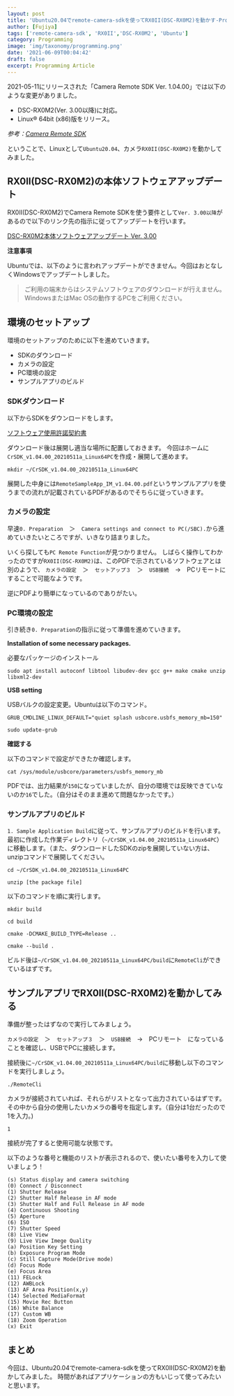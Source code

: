 ```yaml
---
layout: post
title: 'Ubuntu20.04でremote-camera-sdkを使ってRX0II(DSC-RX0M2)を動かす-Programming'
author: [Fujiya]
tags: ['remote-camera-sdk', 'RX0II','DSC-RX0M2', 'Ubuntu']
category: Programming
image: 'img/taxonomy/programming.png'
date: '2021-06-09T00:04:42'
draft: false
excerpt: Programming Article
---
```



2021-05-11にリリースされた「Camera Remote SDK Ver. 1.04.00」では以下のような変更がありました。

- DSC-RX0M2(Ver. 3.00以降)に対応。
- Linux® 64bit (x86)版をリリース。

*参考：[Camera Remote SDK](https://support.d-imaging.sony.co.jp/app/sdk/ja/index.html)*

ということで、Linuxとして`Ubuntu20.04`、カメラ`RX0II(DSC-RX0M2)`を動かしてみました。

## RX0II(DSC-RX0M2)の本体ソフトウェアアップデート

RX0II(DSC-RX0M2)でCamera Remote SDKを使う要件として`Ver. 3.00以降`があるので以下のリンク先の指示に従ってアップデートを行います。

[DSC-RX0M2本体ソフトウェアアップデート Ver. 3.00](https://support.d-imaging.sony.co.jp/www/cscs/firm/?mdl=DSC-RX0M2&area=jp&lang=jp)

**注意事項**

Ubuntuでは、以下のように言われアップデートができません。今回はおとなしくWindowsでアップデートしました。

> ご利用の端末からはシステムソフトウェアのダウンロードが行えません。WindowsまたはMac OSの動作するPCをご利用ください。

<div class="ads"></div>

## 環境のセットアップ

環境のセットアップのために以下を進めていきます。
- SDKのダウンロード
- カメラの設定
- PC環境の設定
- サンプルアプリのビルド

### SDKダウンロード

以下からSDKをダウンロードをします。

[ソフトウェア使用許諾契約書](https://support.d-imaging.sony.co.jp/app/sdk/licenseagreement_d/ja.html)

ダウンロード後は展開し適当な場所に配置しておきます。
今回はホームに`CrSDK_v1.04.00_20210511a_Linux64PC`を作成・展開して進めます。

```bash:title=Command
mkdir ~/CrSDK_v1.04.00_20210511a_Linux64PC
```

展開した中身には`RemoteSampleApp_IM_v1.04.00.pdf`というサンプルアプリを使うまでの流れが記載されているPDFがあるのでそちらに従っていきます。

<div class="ads"></div>

### カメラの設定

早速`0. Preparation`　＞　`Camera settings and connect to PC(/SBC).`から進めていきたいところですが、いきなり詰まりました。

いくら探しても`PC Remote Function`が見つかりません。
しばらく操作してわかったのですが`RX0II(DSC-RX0M2)`は、このPDFで示されているソフトウェアとは別のようで、
`カメラの設定`　＞　`セットアップ３`　＞　`USB接続`　→　PCリモートにすることで可能なようです。

逆にPDFより簡単になっているのでありがたい。

### PC環境の設定

引き続き`0. Preparation`の指示に従って準備を進めていきます。

**Installation of some necessary packages.**

必要なパッケージのインストール

```bash:title=Command
sudo apt install autoconf libtool libudev-dev gcc g++ make cmake unzip libxml2-dev
```

**USB setting**

USBバルクの設定変更。Ubuntuは以下のコマンド。

```bash:title=Command
GRUB_CMDLINE_LINUX_DEFAULT="quiet splash usbcore.usbfs_memory_mb=150"
```

```bash:title=Command
sudo update-grub
```

**確認する**

以下のコマンドで設定ができたか確認します。
```bash:title=Command
cat /sys/module/usbcore/parameters/usbfs_memory_mb
```

PDFでは、出力結果が`150`になっていましたが、自分の環境では反映できていないのか`16`でした。（自分はそのまま進めて問題なかったです。）

### サンプルアプリのビルド

`1. Sample Application Build`に従って、サンプルアプリのビルドを行います。
最初に作成した作業ディレクトリ（`~/CrSDK_v1.04.00_20210511a_Linux64PC`）に移動します。（また、ダウンロードしたSDKのzipを展開していない方は、unzipコマンドで展開してください。

```bash:title=Command
cd ~/CrSDK_v1.04.00_20210511a_Linux64PC
```
```bash:title=Command
unzip [the package file]
```

以下のコマンドを順に実行します。

```bash:title=Command
mkdir build
```
```bash:title=Command
cd build
```
```bash:title=Command
cmake -DCMAKE_BUILD_TYPE=Release ..
```
```bash:title=Command
cmake --build .
```

ビルド後は`~/CrSDK_v1.04.00_20210511a_Linux64PC/build`に`RemoteCli`ができているはずです。

<div class="ads"></div>

## サンプルアプリでRX0II(DSC-RX0M2)を動かしてみる

準備が整ったはずなので実行してみましょう。

`カメラの設定`　＞　`セットアップ３`　＞　`USB接続`　→　PCリモート　になっていることを確認し、USBでPCに接続します。

接続後に`~/CrSDK_v1.04.00_20210511a_Linux64PC/build`に移動し以下のコマンドを実行しましょう。

```bash:title=Command
./RemoteCli 
```

カメラが接続されていれば、それらがリストとなって出力されているはずです。その中から自分の使用したいカメラの番号を指定します。（自分は1台だったので1を入力。)

```bash:title=Command
1
```

接続が完了すると使用可能な状態です。

以下のような番号と機能のリストが表示されるので、使いたい番号を入力して使いましょう！

```bash:title=Command
(s) Status display and camera switching 
(0) Connect / Disconnect 
(1) Shutter Release 
(2) Shutter Half Release in AF mode 
(3) Shutter Half and Full Release in AF mode 
(4) Continuous Shooting 
(5) Aperture 
(6) ISO 
(7) Shutter Speed 
(8) Live View 
(9) Live View Imege Quality 
(a) Position Key Setting 
(b) Exposure Program Mode 
(c) Still Capture Mode(Drive mode) 
(d) Focus Mode 
(e) Focus Area 
(11) FELock 
(12) AWBLock 
(13) AF Area Position(x,y) 
(14) Selected MediaFormat 
(15) Movie Rec Button 
(16) White Balance 
(17) Custom WB 
(18) Zoom Operation 
(x) Exit
```

<div class="ads"></div>

## まとめ
今回は、Ubuntu20.04でremote-camera-sdkを使ってRX0II(DSC-RX0M2)を動かしてみました。
時間があればアプリケーションの方もいじって使ってみたいと思います。